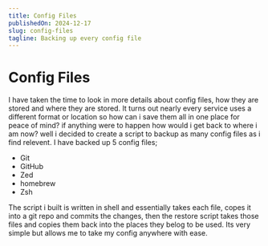 ```yaml
---
title: Config Files
publishedOn: 2024-12-17
slug: config-files
tagline: Backing up every config file
---
```


# Config Files

I have taken the time to look in more details about config files, how they are stored and where they are stored. It turns out nearly every service uses a different format or location so how can i save them all in one place for peace of mind? if anything were to happen how would i get back to where i am now? well i decided to create a script to backup as many config files as i find relevent. I have backed up 5 config files;

- Git
- GitHub
- Zed
- homebrew
- Zsh

The script i built is written in shell and essentially takes each file, copes it into a git repo and commits the changes, then the restore script takes those files and copies them back into the places they belog to be used. Its very simple but allows me to take my config anywhere with ease.
